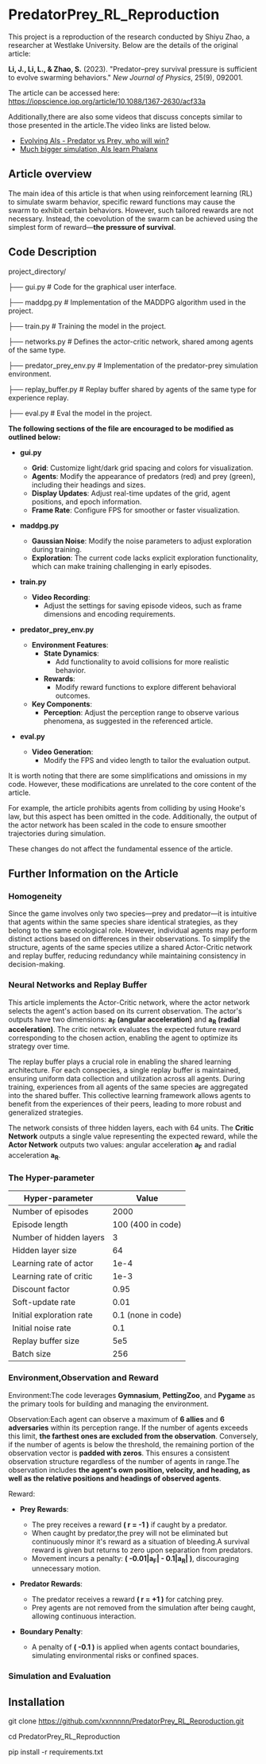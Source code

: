 # PredatorPrey_RL_Reproduction

This project is a reproduction of the research conducted by Shiyu Zhao, a researcher at Westlake University. Below are the details of the original article:

**Li, J., Li, L., & Zhao, S.** (2023). "Predator–prey survival pressure is sufficient to evolve swarming behaviors." *New Journal of Physics*, 25(9), 092001. 

The article can be accessed here: https://iopscience.iop.org/article/10.1088/1367-2630/acf33a

Additionally,there are also some videos that discuss concepts similar to those presented in the article.The video links are listed below.

- [Evolving AIs - Predator vs Prey, who will win?](https://www.youtube.com/watch?v=qwrp3lB-jkQ&t=592s)
- [Much bigger simulation, AIs learn Phalanx](https://www.youtube.com/watch?v=tVNoetVLuQg&t=815s)

## Article overview
The main idea of this article is that when using reinforcement learning (RL) to simulate swarm behavior, specific reward functions may cause the swarm to exhibit certain behaviors. However, such tailored rewards are not necessary. Instead, the coevolution of the swarm can be achieved using the simplest form of reward—**the pressure of survival**.

## Code Description
project_directory/

├── gui.py                  # Code for the graphical user interface.

├── maddpg.py               # Implementation of the MADDPG algorithm used in the project.

├── train.py                 # Training the model in the project.

├── networks.py             # Defines the actor-critic network, shared among agents of the same type.

├── predator_prey_env.py    # Implementation of the predator-prey simulation environment.

├── replay_buffer.py        # Replay buffer shared by agents of the same type for experience replay.

├── eval.py        # Eval the model in the project.

**The following sections of the file are encouraged to be modified as outlined below:**

- **gui.py**
  - **Grid**: Customize light/dark grid spacing and colors for visualization.
  - **Agents**: Modify the appearance of predators (red) and prey (green), including their headings and sizes.
  - **Display Updates**: Adjust real-time updates of the grid, agent positions, and epoch information.
  - **Frame Rate**: Configure FPS for smoother or faster visualization.

- **maddpg.py**
  - **Gaussian Noise**: Modify the noise parameters to adjust exploration during training.
  - **Exploration**: The current code lacks explicit exploration functionality, which can make training challenging in early episodes.

- **train.py**
  - **Video Recording**:
    - Adjust the settings for saving episode videos, such as frame dimensions and encoding requirements.

- **predator_prey_env.py**
  - **Environment Features**:
    - **State Dynamics**:
      - Add functionality to avoid collisions for more realistic behavior.
    - **Rewards**:
      - Modify reward functions to explore different behavioral outcomes.
  - **Key Components**:
    - **Perception**: Adjust the perception range to observe various phenomena, as suggested in the referenced article.

- **eval.py**
  - **Video Generation**:
    - Modify the FPS and video length to tailor the evaluation output.

It is worth noting that there are some simplifications and omissions in my code. However, these modifications are unrelated to the core content of the article.

For example, the article prohibits agents from colliding by using Hooke's law, but this aspect has been omitted in the code. Additionally, the output of the actor network has been scaled in the code to ensure smoother trajectories during simulation. 

These changes do not affect the fundamental essence of the article.


## Further Information on the Article
### Homogeneity
Since the game involves only two species—prey and predator—it is intuitive that agents within the same species share identical strategies, as they belong to the same ecological role. However, individual agents may perform distinct actions based on differences in their observations. To simplify the structure, agents of the same species utilize a shared Actor-Critic network and replay buffer, reducing redundancy while maintaining consistency in decision-making.

### Neural Networks and Replay Buffer
This article implements the Actor-Critic network, where the actor network selects the agent's action based on its current observation. The actor's outputs have two dimensions:  **a<sub>F</sub> (angular acceleration)** and  **a<sub>R</sub> (radial acceleration)**. The critic network evaluates the expected future reward corresponding to the chosen action, enabling the agent to optimize its strategy over time.

The replay buffer plays a crucial role in enabling the shared learning architecture. For each conspecies, a single replay buffer is maintained, ensuring uniform data collection and utilization across all agents. During training, experiences from all agents of the same species are aggregated into the shared buffer. This collective learning framework allows agents to benefit from the experiences of their peers, leading to more robust and generalized strategies.

The network consists of three hidden layers, each with 64 units. The **Critic Network** outputs a single value representing the expected reward, while the **Actor Network** outputs two values: angular acceleration **a<sub>F</sub>** and radial acceleration  **a<sub>R</sub>**.
 

### The Hyper-parameter
| **Hyper-parameter**         | **Value**  |
|-----------------------------|------------|
| Number of episodes          | 2000      |
| Episode length              | 100 (400 in code)       |
| Number of hidden layers     | 3          |
| Hidden layer size           | 64         |
| Learning rate of actor      | 1e-4       |
| Learning rate of critic     | 1e-3       |
| Discount factor             | 0.95       |
| Soft-update rate            | 0.01       |
| Initial exploration rate    | 0.1 (none in code)       |
| Initial noise rate          | 0.1        |
| Replay buffer size          | 5e5        |
| Batch size                  | 256        |

### Environment,Observation and Reward
Environment:The code leverages **Gymnasium**, **PettingZoo**, and **Pygame** as the primary tools for building and managing the environment.


Observation:Each agent can observe a maximum of **6 allies** and **6 adversaries** within its perception range. If the number of agents exceeds this limit, **the farthest ones are excluded from the observation**. Conversely, if the number of agents is below the threshold, the remaining portion of the observation vector is **padded with zeros**. This ensures a consistent observation structure regardless of the number of agents in range.The observation includes **the agent's own position, velocity, and heading, as well as the relative positions and headings of observed agents**.

Reward:
- **Prey Rewards**:  
  - The prey receives a reward **\( r = -1 \)** if caught by a predator.  
  - When caught by predator,the prey will not be eliminated but continuously minor it's reward as a situation of bleeding.A survival reward is given but returns to zero upon separation from predators.
  - Movement incurs a penalty: **\( -0.01|a<sub>F</sub>| - 0.1|a<sub>R</sub>| \)**, discouraging unnecessary motion.

- **Predator Rewards**:  
  - The predator receives a reward **\( r = +1 \)** for catching prey.  
  - Prey agents are not removed from the simulation after being caught, allowing continuous interaction.

- **Boundary Penalty**:  
  - A penalty of **\( -0.1 \)** is applied when agents contact boundaries, simulating environmental risks or confined spaces.


### Simulation and Evaluation




## Installation
git clone https://github.com/xxnnnnn/PredatorPrey_RL_Reproduction.git

cd PredatorPrey_RL_Reproduction

pip install -r requirements.txt
